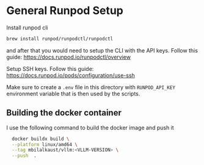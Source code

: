 # General Runpod Setup

Install runpod cli
```sh
brew install runpod/runpodctl/runpodctl
```

and after that you would need to setup the CLI with the API keys. Follow this guide: https://docs.runpod.io/runpodctl/overview

Setup SSH keys. Follow this guide: https://docs.runpod.io/pods/configuration/use-ssh

Make sure to create a `.env` file in this directory with `RUNPOD_API_KEY` environment variable that is then used by the scripts.

## Building the docker container
I use the following command to build the docker image and push it

```sh
  docker buildx build \
  --platform linux/amd64 \
  --tag mbilalkaust/vllm:<VLLM-VERSION> \
  --push  .
```
